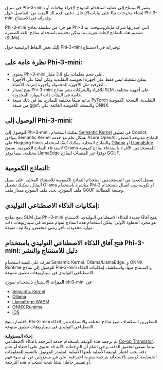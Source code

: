 <!--
CO_OP_TRANSLATOR_METADATA:
{
  "original_hash": "f1ff728038c4f554b660a36b76cbdd6e",
  "translation_date": "2025-03-27T07:56:16+00:00",
  "source_file": "md\\01.Introduction\\03\\overview.md",
  "language_code": "ar"
}
-->
في سياق Phi-3-mini، يشير الاستنتاج إلى عملية استخدام النموذج لإجراء توقعات أو إنشاء مخرجات بناءً على بيانات الإدخال. دعني أقدم لك المزيد من التفاصيل حول Phi-3-mini وقدراته في الاستنتاج.

Phi-3-mini هو جزء من سلسلة نماذج Phi-3 التي أصدرتها شركة مايكروسوفت. تم تصميم هذه النماذج لإعادة تعريف ما يمكن تحقيقه باستخدام نماذج اللغة الصغيرة (SLMs).

إليك بعض النقاط الرئيسية حول Phi-3-mini وقدراته في الاستنتاج:

## **نظرة عامة على Phi-3-mini:**
- يحتوي Phi-3-mini على حجم معلمات يبلغ 3.8 مليار.
- يمكن تشغيله ليس فقط على أجهزة الحوسبة التقليدية ولكن أيضًا على الأجهزة الطرفية مثل الأجهزة المحمولة وأجهزة إنترنت الأشياء.
- يتيح إصدار Phi-3-mini للأفراد والشركات نشر نماذج SLM على أجهزة مختلفة، خاصة في البيئات ذات الموارد المحدودة.
- يدعم صيغًا مختلفة للنماذج، بما في ذلك صيغة PyTorch التقليدية، النسخة الكمومية من صيغة gguf، والنسخة الكمومية القائمة على ONNX.

## **الوصول إلى Phi-3-mini:**
للوصول إلى Phi-3-mini، يمكنك استخدام [Semantic Kernel](https://github.com/microsoft/SemanticKernelCookBook?WT.mc_id=aiml-138114-kinfeylo) في تطبيق Copilot. يتوافق Semantic Kernel بشكل عام مع خدمة Azure OpenAI، النماذج مفتوحة المصدر على Hugging Face، والنماذج المحلية.
يمكنك أيضًا استخدام [Ollama](https://ollama.com) أو [LlamaEdge](https://llamaedge.com) لاستدعاء النماذج الكمومية. يسمح Ollama للمستخدمين الأفراد باستدعاء نماذج كمومية مختلفة، بينما يوفر LlamaEdge توفرًا عبر المنصات لنماذج GGUF.

## **النماذج الكمومية:**
يفضل العديد من المستخدمين استخدام النماذج الكمومية للاستنتاج المحلي. على سبيل المثال، يمكنك تشغيل Ollama مباشرة باستخدام Phi-3 أو تكوينه دون اتصال باستخدام ملف النموذج. يحدد ملف النموذج مسار ملف GGUF وصيغة المطالبة.

## **إمكانيات الذكاء الاصطناعي التوليدي:**
دمج نماذج SLM مثل Phi-3-mini يفتح آفاقًا جديدة للذكاء الاصطناعي التوليدي. الاستنتاج هو مجرد الخطوة الأولى؛ يمكن استخدام هذه النماذج لمهام متنوعة في سيناريوهات ذات موارد محدودة، تأخر زمني منخفض، وتكاليف مقيدة.

## **فتح آفاق الذكاء الاصطناعي التوليدي باستخدام Phi-3-mini: دليل للاستنتاج والنشر** 
تعرف على كيفية استخدام Semantic Kernel، Ollama/LlamaEdge، و ONNX Runtime للوصول إلى نماذج Phi-3-mini والاستنتاج منها، واستكشف إمكانيات الذكاء الاصطناعي التوليدي في سيناريوهات تطبيق متنوعة.

**الميزات**
الاستنتاج باستخدام نموذج phi3-mini في:

- [Semantic Kernel](https://github.com/Azure-Samples/Phi-3MiniSamples/tree/main/semantickernel?WT.mc_id=aiml-138114-kinfeylo)
- [Ollama](https://github.com/Azure-Samples/Phi-3MiniSamples/tree/main/ollama?WT.mc_id=aiml-138114-kinfeylo)
- [LlamaEdge WASM](https://github.com/Azure-Samples/Phi-3MiniSamples/tree/main/wasm?WT.mc_id=aiml-138114-kinfeylo)
- [ONNX Runtime](https://github.com/Azure-Samples/Phi-3MiniSamples/tree/main/onnx?WT.mc_id=aiml-138114-kinfeylo)
- [iOS](https://github.com/Azure-Samples/Phi-3MiniSamples/tree/main/ios?WT.mc_id=aiml-138114-kinfeylo)

باختصار، يتيح Phi-3-mini للمطورين استكشاف صيغ نماذج مختلفة والاستفادة من الذكاء الاصطناعي التوليدي في سيناريوهات تطبيق متنوعة.

**إخلاء المسؤولية**:  
تم ترجمة هذه الوثيقة باستخدام خدمة الترجمة بالذكاء الاصطناعي [Co-op Translator](https://github.com/Azure/co-op-translator). بينما نسعى لتحقيق الدقة، يرجى العلم أن الترجمات الآلية قد تحتوي على أخطاء أو عدم دقة. يجب اعتبار الوثيقة الأصلية بلغتها الأصلية المصدر الموثوق. بالنسبة للمعلومات الحساسة، يُوصى بالاستعانة بترجمة بشرية احترافية. نحن غير مسؤولين عن أي سوء فهم أو تفسير خاطئ ينشأ نتيجة استخدام هذه الترجمة.